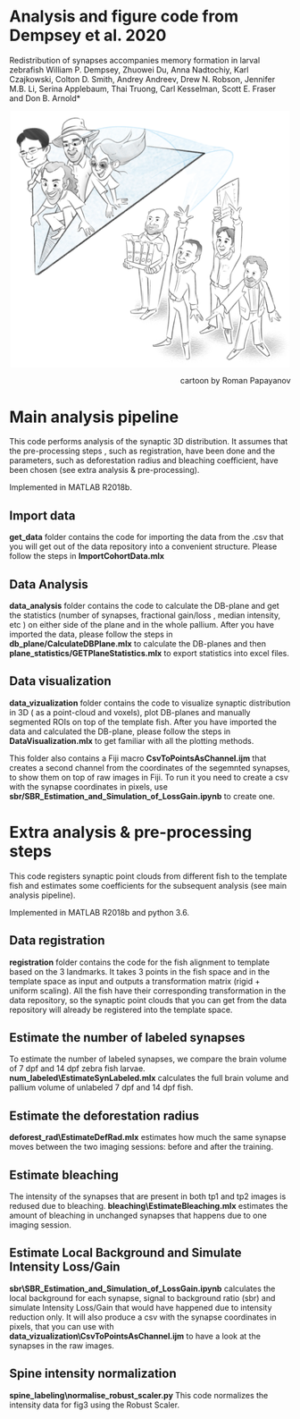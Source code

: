# Analysis and figure code from Dempsey et al. 2020

Redistribution of synapses accompanies memory formation in larval zebrafish
William P. Dempsey, Zhuowei Du, Anna Nadtochiy, Karl Czajkowski, Colton D. Smith,
Andrey Andreev, Drew N. Robson, Jennifer M.B. Li, Serina Applebaum, Thai Truong, Carl
Kesselman, Scott E. Fraser and Don B. Arnold*

<p align="center">
  <img src="images/paper_cartoon.png" width = "500" align="middle">
</p>
<p align="right">
  cartoon by Roman Papayanov
</p>

# Main analysis pipeline
This code performs analysis of the synaptic 3D distribution. It assumes that the pre-processing steps , such as registration, have been done and the parameters, such as deforestation radius and bleaching coefficient, have been chosen (see extra analysis & pre-processing).

Implemented in MATLAB R2018b.
## Import data
**get_data** folder contains the code for importing the data from the .csv that you will get out of the data repository into a convenient structure. Please follow the steps in **ImportCohortData.mlx**
## Data Analysis
**data_analysis** folder contains the code to calculate the DB-plane and get the statistics (number of synapses, fractional gain/loss , median intensity, etc ) on either side of the plane and in the whole pallium. After you have imported the data, please follow the steps in  **db_plane/CalculateDBPlane.mlx** to calculate the DB-planes and then **plane_statistics/GETPlaneStatistics.mlx** to export statistics into excel files.

## Data visualization

**data_vizualization** folder contains the code to visualize synaptic distribution in 3D ( as a point-cloud and voxels), plot DB-planes and manually segmented ROIs on top of the template fish. After you have imported the data and calculated the DB-plane, please follow the steps in **DataVisualization.mlx** to get familiar with all the plotting methods.

This folder also contains a Fiji macro **CsvToPointsAsChannel.ijm** that creates a second channel from the coordinates of the segemnted synapses, to show them on top of raw images in Fiji. To run it you need to create a csv with the synapse coordinates in pixels, use **sbr/SBR_Estimation_and_Simulation_of_LossGain.ipynb** to create one.

# Extra analysis & pre-processing steps
This code registers synaptic point clouds from different fish to the template fish and estimates some coefficients for the subsequent analysis (see main analysis pipeline).

Implemented in MATLAB R2018b and python 3.6.
## Data registration

**registration** folder contains the code for the fish alignment to template based on the 3 landmarks. It takes 3 points in the fish space and in the template space as input and outputs a transformation matrix (rigid + uniform scaling). All the fish have their corresponding transformation in the data repository, so the synaptic point clouds that you can get from the data repository will already be registered into the template space.

## Estimate the number of labeled synapses
To estimate the number of labeled synapses, we compare the brain volume of  7 dpf and 14 dpf zebra fish larvae. **num_labeled\EstimateSynLabeled.mlx** calculates the full brain volume and pallium volume of unlabeled 7 dpf and 14 dpf fish.

## Estimate the deforestation radius
**deforest_rad\EstimateDefRad.mlx**  estimates how much the same synapse moves between the two imaging sessions: before and after the training.

## Estimate bleaching
The intensity of the synapses that are present in both tp1 and tp2 images is redused due to bleaching. **bleaching\EstimateBleaching.mlx** estimates the amount of bleaching in unchanged synapses that happens due to one imaging session.

## Estimate Local Background and Simulate Intensity Loss/Gain
**sbr\SBR_Estimation_and_Simulation_of_LossGain.ipynb** calculates the local background for each synapse, signal to background ratio (sbr) and simulate Intensity Loss/Gain that would have happened due to intensity reduction only. It will also produce a csv with the synapse coordinates in pixels, that you can use with **data_vizualization\CsvToPointsAsChannel.ijm** to have a look at the synapses in the raw images. 

## Spine intensity normalization
**spine_labeling\normalise_robust_scaler.py** This code normalizes the intensity data for fig3 using the Robust Scaler.
